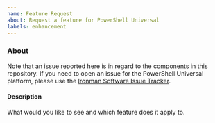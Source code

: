 ```yaml
---
name: Feature Request
about: Request a feature for PowerShell Universal
labels: enhancement
---
```


### About 

Note that an issue reported here is in regard to the components in this repository. If you need to open an issue for the PowerShell Universal platform, please use the [Ironman Software Issue Tracker](https://github.com/ironmansoftware/issues).

#### Description

What would you like to see and which feature does it apply to. 
